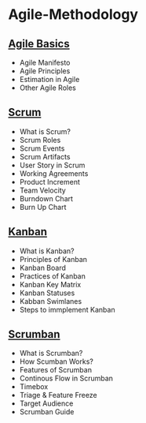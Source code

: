 # Agile-Methodology

## [**Agile Basics**](AgileBasics.md)
   - Agile Manifesto
   - Agile Principles
   - Estimation in Agile
   - Other Agile Roles

## [**Scrum**](Scrum.md)
   - What is Scrum?
   - Scrum Roles
   - Scrum Events
   - Scrum Artifacts
   - User Story in Scrum
   - Working Agreements
   - Product Increment
   - Team Velocity
   - Burndown Chart
   - Burn Up Chart

## [**Kanban**](Kanban.md)
   - What is Kanban?
   - Principles of Kanban
   - Kanban Board
   - Practices of Kanban
   - Kanban Key Matrix
   - Kanban Statuses
   - Kabban Swimlanes
   - Steps to immplement Kanban

## [**Scrumban**](Scrumban.md)
   - What is Scrumban?
   - How Scumban Works?
   - Features of Scrumban
   - Continous Flow in Scrumban
   - Timebox
   - Triage & Feature Freeze
   - Target Audience
   - Scrumban Guide
